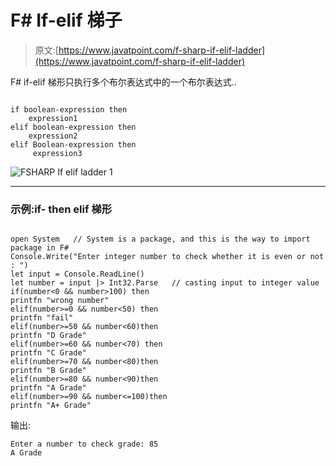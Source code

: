 # F# If-elif 梯子

> 原文:[https://www.javatpoint.com/f-sharp-if-elif-ladder](https://www.javatpoint.com/f-sharp-if-elif-ladder)

F# if-elif 梯形只执行多个布尔表达式中的一个布尔表达式..

```

if boolean-expression then 
    expression1 
elif boolean-expression then
    expression2 
elif Boolean-expression then
     expression3

```

![FSHARP If elif ladder 1](../Images/05be82c710123aa9448656d2b95aae79.png)

* * *

### 示例:if- then elif 梯形

```

open System   // System is a package, and this is the way to import package in F#
Console.Write("Enter integer number to check whether it is even or not : ")
let input = Console.ReadLine()
let number = input |> Int32.Parse   // casting input to integer value
if(number<0 && number>100) then
printfn "wrong number"
elif(number>=0 && number<50) then
printfn "fail"
elif(number>=50 && number<60)then
printfn "D Grade"
elif(number>=60 && number<70) then
printfn "C Grade"
elif(number>=70 && number<80)then
printfn "B Grade"
elif(number>=80 && number<90)then
printfn "A Grade"
elif(number>=90 && number<=100)then
printfn "A+ Grade"

```

输出:

```
Enter a number to check grade: 85
A Grade

```